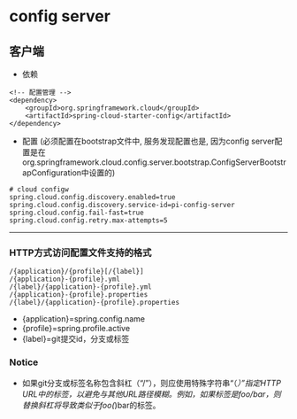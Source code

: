 # config server

## 客户端

* 依赖
```
<!-- 配置管理 -->
<dependency>
    <groupId>org.springframework.cloud</groupId>
    <artifactId>spring-cloud-starter-config</artifactId>
</dependency>
```

* 配置 (必须配置在bootstrap文件中, 服务发现配置也是, 因为config server配置是在 org.springframework.cloud.config.server.bootstrap.ConfigServerBootstrapConfiguration中设置的)
```
# cloud configw
spring.cloud.config.discovery.enabled=true
spring.cloud.config.discovery.service-id=pi-config-server
spring.cloud.config.fail-fast=true
spring.cloud.config.retry.max-attempts=5
```

---

### HTTP方式访问配置文件支持的格式 
```
/{application}/{profile}[/{label}]
/{application}-{profile}.yml
/{label}/{application}-{profile}.yml
/{application}-{profile}.properties
/{label}/{application}-{profile}.properties
```
* {application}=spring.config.name
* {profile}=spring.profile.active
* {label}=git提交id，分支或标签

### Notice
* 如果git分支或标签名称包含斜杠（“/”），则应使用特殊字符串“（_）”指定HTTP URL中的标签，以避免与其他URL路径模糊。例如，如果标签是foo/bar，则替换斜杠将导致类似于foo(_)bar的标签。
